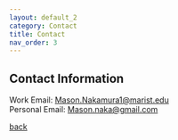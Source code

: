 ```yaml
---
layout: default_2
category: Contact
title: Contact
nav_order: 3
---
```


## Contact Information
Work Email: Mason.Nakamura1@marist.edu <br>
Personal Email: Mason.naka@gmail.com

[back](./)
